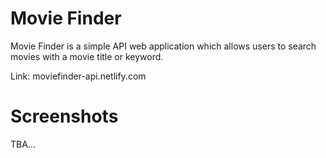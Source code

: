 # Movie Finder

Movie Finder is a simple API web application which allows users to search movies with a movie title or keyword.

Link: moviefinder-api.netlify.com

# Screenshots

TBA...
